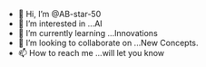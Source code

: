 - 👋 Hi, I’m @AB-star-50
- 👀 I’m interested in ...AI
- 🌱 I’m currently learning ...Innovations
- 💞️ I’m looking to collaborate on ...New Concepts.
- 📫 How to reach me ...will let you know

<!---
AB-star-50/AB-star-50 is a ✨ special ✨ repository because its `README.md` (this file) appears on your GitHub profile.
You can click the Preview link to take a look at your changes.
--->
